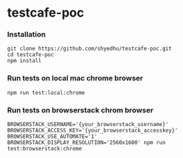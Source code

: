 # testcafe-poc

### Installation

```
git clone https://github.com/shyedhu/testcafe-poc.git
cd testcafe-poc
npm install
```

### Run tests on local mac chrome browser

```
npm run test:local:chrome

```

### Run tests on browserstack chrom browser 

```
BROWSERSTACK_USERNAME='{your_browserstack_username}' BROWSERSTACK_ACCESS_KEY='{your_browserstack_accesskey}' BROWSERSTACK_USE_AUTOMATE='1' BROWSERSTACK_DISPLAY_RESOLUTION='2560x1600' npm run test:browserstack:chrome


```
